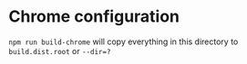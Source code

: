 # Chrome configuration

`npm run build-chrome` will copy everything in this directory to `build.dist.root` or `--dir=?`